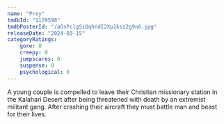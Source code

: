 ```yaml
---
name: "Prey"
tmdbId: "1129598"
tmdbPosterId: "/aOsPclgSiOqhndI2Xp2ksz2g9n6.jpg"
releaseDate: "2024-03-15"
categoryRatings:
    gore: 0
    creepy: 0
    jumpscares: 0
    suspense: 0
    psychological: 0
---
```

A young couple is compelled to leave their Christian missionary station in the Kalahari Desert after being threatened with death by an extremist militant gang. After crashing their aircraft they must battle man and beast for their lives.
